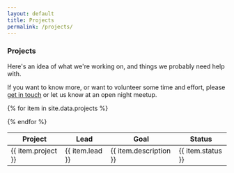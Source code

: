 ```yaml
---
layout: default
title: Projects
permalink: /projects/
---
```


<h3>Projects</h3>

<p>Here's an idea of what we're working on, and things we probably need help with.</p>

<p>If you want to know more, or want to volunteer some time and effort, please <a href="/contact">get in touch</a> or let us know at an open night meetup.</p>

<table class="table">
 <thead>
   <tr>
   <th>Project</th>
   <th>Lead</th>
   <th>Goal</th>
   <th>Status</th>
   </tr>
  </thead>
  <tbody>

{% for item in site.data.projects %}
   <tr>
   <td>{{ item.project }}</td>
   <td>{{ item.lead }}</td>
   <td>{{ item.description }}</td>
   <td>{{ item.status }}</td>
   </tr>
{% endfor %}

  </tbody>
</table>


